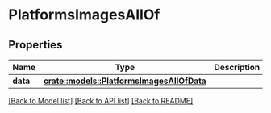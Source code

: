 # PlatformsImagesAllOf

## Properties

Name | Type | Description | Notes
------------ | ------------- | ------------- | -------------
**data** | [**crate::models::PlatformsImagesAllOfData**](PlatformsImages_allOf_data.md) |  | 

[[Back to Model list]](../README.md#documentation-for-models) [[Back to API list]](../README.md#documentation-for-api-endpoints) [[Back to README]](../README.md)



